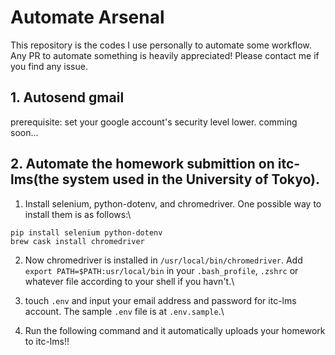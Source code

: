 # Automate Arsenal

This repository is the codes I use personally to automate some workflow. Any PR to automate something is heavily appreciated! Please contact me if you find any issue.

## 1. Autosend gmail
prerequisite: set your google account's security level lower.
comming soon...

## 2. Automate the homework submittion on itc-lms(the system used in the University of Tokyo).
1. Install selenium, python-dotenv, and chromedriver. One possible way to install them is as follows:\\
```
pip install selenium python-dotenv
brew cask install chromedriver
```
2. Now chromedriver is installed in `/usr/local/bin/chromedriver`. Add `export PATH=$PATH:usr/local/bin` in your `.bash_profile`, `.zshrc` or whatever file according to your shell if you havn't.\\

3. touch `.env` and input your email address and password for itc-lms account. The sample `.env` file is at `.env.sample`.\\

4. Run the following command and it automatically uploads your homework to itc-lms!!
